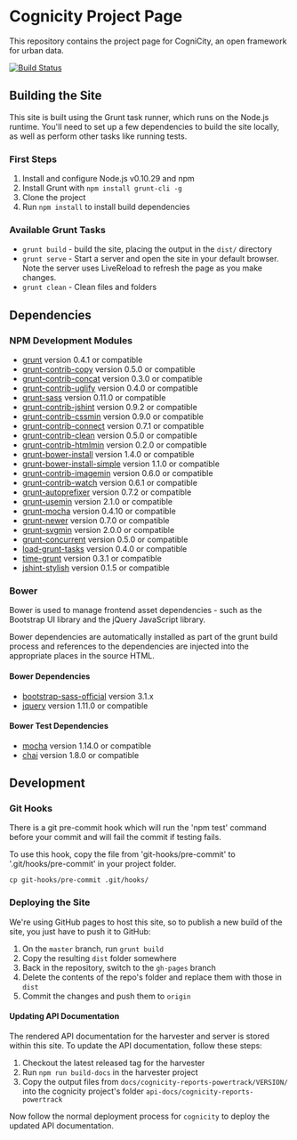 # Cognicity Project Page

This repository contains the project page for CogniCity, an open framework for urban data.

[![Build Status](https://travis-ci.org/smart-facility/cognicity.svg)](https://travis-ci.org/smart-facility/cognicity)

## Building the Site

This site is built using the Grunt task runner, which runs on the Node.js runtime. You'll need to set up a few dependencies to build the site locally, as well as perform other tasks like running tests.

### First Steps

1. Install and configure Node.js v0.10.29 and npm
2. Install Grunt with `npm install grunt-cli -g`
3. Clone the project
4. Run `npm install` to install build dependencies

### Available Grunt Tasks

- `grunt build` - build the site, placing the output in the `dist/` directory
- `grunt serve` - Start a server and open the site in your default browser. Note the server uses LiveReload to refresh the page as you make changes.
- `grunt clean` - Clean files and folders

## Dependencies

### NPM Development Modules
* [grunt](https://github.com/gruntjs/grunt) version 0.4.1 or compatible
* [grunt-contrib-copy](https://github.com/gruntjs/grunt-contrib-copy) version 0.5.0 or compatible
* [grunt-contrib-concat](https://github.com/gruntjs/grunt-contrib-concat) version 0.3.0 or compatible
* [grunt-contrib-uglify](https://github.com/gruntjs/grunt-contrib-uglify) version 0.4.0 or compatible
* [grunt-sass](https://github.com/sindresorhus/grunt-sass) version 0.11.0 or compatible
* [grunt-contrib-jshint](https://github.com/gruntjs/grunt-contrib-jshint) version 0.9.2 or compatible
* [grunt-contrib-cssmin](https://github.com/gruntjs/grunt-contrib-cssmin) version 0.9.0 or compatible
* [grunt-contrib-connect](https://github.com/gruntjs/grunt-contrib-connect) version 0.7.1 or compatible
* [grunt-contrib-clean](https://github.com/gruntjs/grunt-contrib-clean) version 0.5.0 or compatible
* [grunt-contrib-htmlmin](https://github.com/gruntjs/grunt-contrib-htmlmin) version 0.2.0 or compatible
* [grunt-bower-install](https://github.com/stephenplusplus/grunt-wiredep) version 1.4.0 or compatible
* [grunt-bower-install-simple](https://github.com/rse/grunt-bower-install-simple) version 1.1.0 or compatible
* [grunt-contrib-imagemin](https://github.com/gruntjs/grunt-contrib-imagemin) version 0.6.0 or compatible
* [grunt-contrib-watch](https://github.com/gruntjs/grunt-contrib-watch) version 0.6.1 or compatible
* [grunt-autoprefixer](https://github.com/nDmitry/grunt-autoprefixer) version 0.7.2 or compatible
* [grunt-usemin](https://github.com/yeoman/grunt-usemin) version 2.1.0 or compatible
* [grunt-mocha](https://github.com/kmiyashiro/grunt-mocha) version 0.4.10 or compatible
* [grunt-newer](https://github.com/tschaub/grunt-newer) version 0.7.0 or compatible
* [grunt-svgmin](https://github.com/sindresorhus/grunt-svgmin) version 2.0.0 or compatible
* [grunt-concurrent](https://github.com/sindresorhus/grunt-concurrent) version 0.5.0 or compatible
* [load-grunt-tasks](https://github.com/sindresorhus/load-grunt-tasks) version 0.4.0 or compatible
* [time-grunt](https://github.com/sindresorhus/time-grunt) version 0.3.1 or compatible
* [jshint-stylish](https://github.com/sindresorhus/jshint-stylish) version 0.1.5 or compatible

### Bower

Bower is used to manage frontend asset dependencies - such as the Bootstrap UI library and the jQuery JavaScript library.

Bower dependencies are automatically installed as part of the grunt build process and references to the dependencies are injected into the appropriate places in the source HTML.

#### Bower Dependencies
* [bootstrap-sass-official](https://github.com/twbs/bootstrap-sass) version 3.1.x
* [jquery](https://github.com/jquery/jquery) version 1.11.0 or compatible

#### Bower Test Dependencies
* [mocha](https://github.com/mochajs/mocha) version 1.14.0 or compatible 
* [chai](https://github.com/chaijs/chai) version 1.8.0 or compatible

## Development

### Git Hooks

There is a git pre-commit hook which will run the 'npm test' command before your commit and will fail the commit if testing fails.

To use this hook, copy the file from 'git-hooks/pre-commit' to '.git/hooks/pre-commit' in your project folder.

```shell
cp git-hooks/pre-commit .git/hooks/
```

### Deploying the Site

We're using GitHub pages to host this site, so to publish a new build of the site, you just have to push it to GitHub:

1. On the `master` branch, run `grunt build`
2. Copy the resulting `dist` folder somewhere
3. Back in the repository, switch to the `gh-pages` branch
4. Delete the contents of the repo's folder and replace them with those in `dist`
5. Commit the changes and push them to `origin`

#### Updating API Documentation

The rendered API documentation for the harvester and server is stored within this site. To update the API documentation, follow these steps:

1. Checkout the latest released tag for the harvester
2. Run `npm run build-docs` in the harvester project
3. Copy the output files from `docs/cognicity-reports-powertrack/VERSION/` into the cognicity project's folder `api-docs/cognicity-reports-powertrack`

Now follow the normal deployment process for `cognicity` to deploy the updated API documentation.